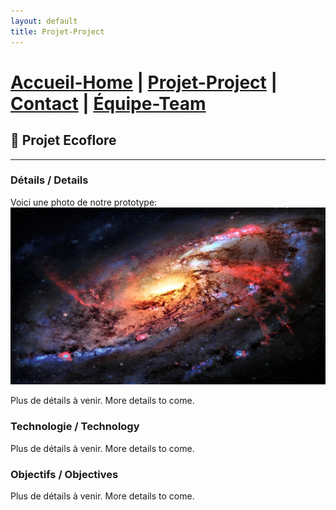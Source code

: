```yaml
---
layout: default
title: Projet-Project
---
```

# [Accueil-Home](index.md)  |  [Projet-Project](projet.md)  |  [Contact](contact.md)  |  [Équipe-Team](Team.md)

## 🌱 Projet Ecoflore

---

### Détails / Details
Voici une photo de notre prototype:
![Prototype #1](images/197640-download-free-space-wallpaper-4k-3840x2160.jpg)

Plus de détails à venir.
More details to come.

### Technologie / Technology
Plus de détails à venir.
More details to come.

###  Objectifs / Objectives
Plus de détails à venir.
More details to come.
